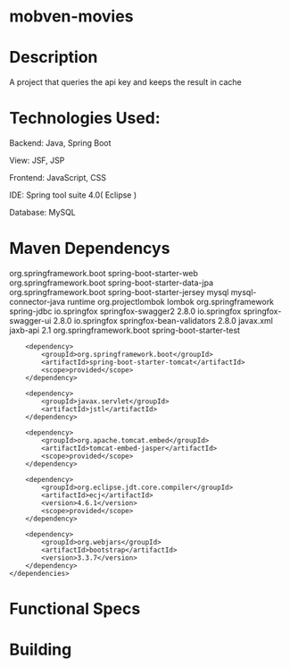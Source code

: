 # mobven-movies

Description
===========

A project that queries the api key and keeps the result in cache

Technologies Used:
========
Backend: 
Java, Spring Boot

View: 
JSF, JSP

Frontend:
JavaScript, CSS

IDE:
Spring tool suite 4.0( Eclipse )

Database:
MySQL

Maven Dependencys
========

<dependencies>
		<dependency>
			<groupId>org.springframework.boot</groupId>
			<artifactId>spring-boot-starter-web</artifactId>
		</dependency>
		<dependency>
			<groupId>org.springframework.boot</groupId>
			<artifactId>spring-boot-starter-data-jpa</artifactId>
		</dependency>
		<dependency>
			<groupId>org.springframework.boot</groupId>
			<artifactId>spring-boot-starter-jersey</artifactId>
		</dependency>
		<dependency>
			<groupId>mysql</groupId>
			<artifactId>mysql-connector-java</artifactId>
			<scope>runtime</scope>
		</dependency>
<!-- 		<dependency> -->
<!-- 			<groupId>org.springframework.boot</groupId> -->
<!-- 			<artifactId>spring-boot-starter-security</artifactId> -->
<!-- 		</dependency> -->
		<dependency>
			<groupId>org.projectlombok</groupId>
			<artifactId>lombok</artifactId>
		</dependency>
		<dependency>
			<groupId>org.springframework</groupId>
			<artifactId>spring-jdbc</artifactId>
		</dependency>
<!-- 		<dependency> -->
<!-- 			<groupId>org.springframework.security.oauth</groupId> -->
<!-- 			<artifactId>spring-security-oauth2</artifactId> -->
<!-- 			<version>2.0.5.RELEASE</version> -->
<!-- 		</dependency> -->
<!-- 		<dependency> -->
<!-- 			<groupId>org.springframework.security.oauth.boot</groupId> -->
<!-- 			<artifactId>spring-security-oauth2-autoconfigure</artifactId> -->
<!-- 			<version>2.0.5.RELEASE</version> -->
<!-- 		</dependency> -->
		<!-- Swagger -->
		<dependency>
			<groupId>io.springfox</groupId>
			<artifactId>springfox-swagger2</artifactId>
			<version>2.8.0</version>
		</dependency>
		<dependency>
			<groupId>io.springfox</groupId>
			<artifactId>springfox-swagger-ui</artifactId>
			<version>2.8.0</version>
		</dependency>
		<dependency>
			<groupId>io.springfox</groupId>
			<artifactId>springfox-bean-validators</artifactId>
			<version>2.8.0</version>
		</dependency>
		<dependency>
			<groupId>javax.xml</groupId>
			<artifactId>jaxb-api</artifactId>
			<version>2.1</version>
		</dependency>
		<dependency>
			<groupId>org.springframework.boot</groupId>
			<artifactId>spring-boot-starter-test</artifactId>
		</dependency>

		<dependency>
			<groupId>org.springframework.boot</groupId>
			<artifactId>spring-boot-starter-tomcat</artifactId>
			<scope>provided</scope>
		</dependency>

		<dependency>
			<groupId>javax.servlet</groupId>
			<artifactId>jstl</artifactId>
		</dependency>

		<dependency>
			<groupId>org.apache.tomcat.embed</groupId>
			<artifactId>tomcat-embed-jasper</artifactId>
			<scope>provided</scope>
		</dependency>

		<dependency>
			<groupId>org.eclipse.jdt.core.compiler</groupId>
			<artifactId>ecj</artifactId>
			<version>4.6.1</version>
			<scope>provided</scope>
		</dependency>

		<dependency>
			<groupId>org.webjars</groupId>
			<artifactId>bootstrap</artifactId>
			<version>3.3.7</version>
		</dependency>
	</dependencies>

Functional Specs
========

Building
========

